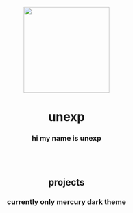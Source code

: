 <p align="center">
    <img src="https://i.imgur.com/ig3Rogt.png" height="200">
</p>
<h1 align="center">unexp</h1>
<h3 align="center">hi my name is unexp</h3>
<br><br>
<h2 align="center">projects</h2>
<h3 align="center">currently only mercury dark theme</h3>
